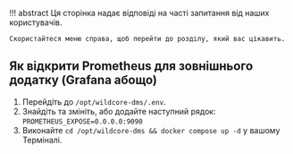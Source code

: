 !!! abstract
    Ця сторінка надає відповіді на часті запитання від наших користувачів.

    Скористайтеся меню справа, щоб перейти до розділу, який вас цікавить.

## Як відкрити Prometheus для зовнішнього додатку (Grafana абощо)
1. Перейдіть до `/opt/wildcore-dms/.env`.
2. Знайдіть та змініть, або додайте наступний рядок:
    `PROMETHEUS_EXPOSE=0.0.0.0:9090`
3. Виконайте `cd /opt/wildcore-dms && docker compose up -d` у вашому Терміналі.
